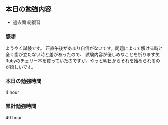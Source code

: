 ## 本日の勉強内容

- 過去問 総復習

### 感想

ようやく試験です。
正直午後があまり自信がないです。問題によって解ける時と全く歯が立たない時と差があったので、
試験内容が優しめなことを祈ります笑
Rubyのチェリー本を買っていたのですが、やっと明日からそれを始められるのが嬉しいです。

### 本日の勉強時間

4 hour

### 累計勉強時間

40 hour